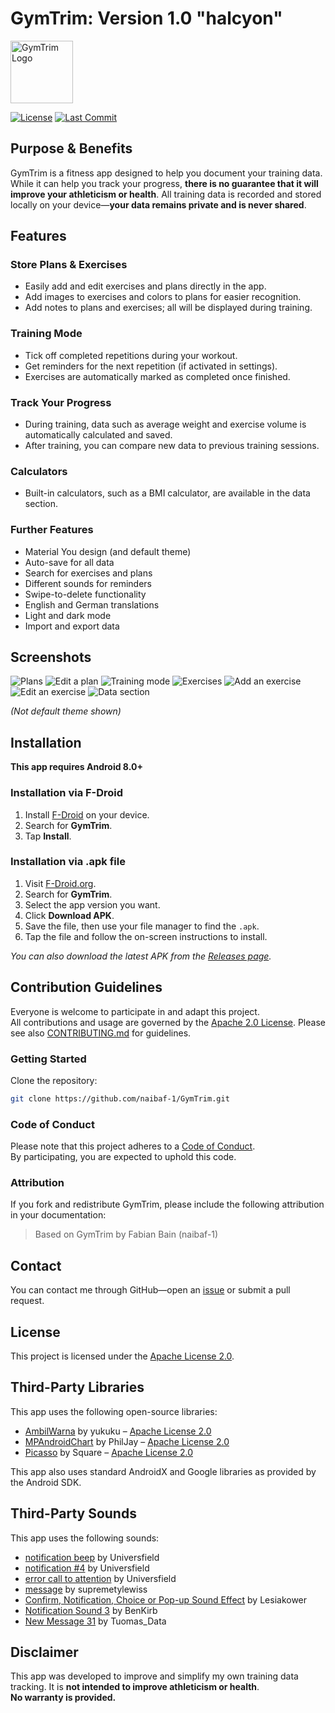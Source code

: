 # GymTrim: Version 1.0 "halcyon" 
<p align="left">
  <img src="assets/app_icon.png" alt="GymTrim Logo" width="100" height="100"/>
</p>

[![License](https://img.shields.io/github/license/naibaf-1/GymTrim)](LICENSE)
[![Last Commit](https://img.shields.io/github/last-commit/naibaf-1/GymTrim)](https://github.com/naibaf-1/GymTrim/commits)

## Purpose & Benefits
GymTrim is a fitness app designed to help you document your training data. While it can help you track your progress, **there is no guarantee that it will improve your athleticism or health**. All training data is recorded and stored locally on your device—**your data remains private and is never shared**.

## Features

### Store Plans & Exercises
- Easily add and edit exercises and plans directly in the app.
- Add images to exercises and colors to plans for easier recognition.
- Add notes to plans and exercises; all will be displayed during training.

### Training Mode
- Tick off completed repetitions during your workout.
- Get reminders for the next repetition (if activated in settings).
- Exercises are automatically marked as completed once finished.

### Track Your Progress
- During training, data such as average weight and exercise volume is automatically calculated and saved.
- After training, you can compare new data to previous training sessions.

### Calculators
- Built-in calculators, such as a BMI calculator, are available in the data section.

### Further Features
- Material You design (and default theme)
- Auto-save for all data
- Search for exercises and plans
- Different sounds for reminders
- Swipe-to-delete functionality
- English and German translations
- Light and dark mode
- Import and export data

## Screenshots
![Plans](assets/Screenshot_GymTrim_Plans.png)
![Edit a plan](assets/Screenshot_GymTrim_EditPlan.png)
![Training mode](assets/Screenshot_GymTrim_Training.png)
![Exercises](assets/Screenshot_GymTrim_Exercises.png)
![Add an exercise](assets/Screenshot_GymTrim_AddExercise.png)
![Edit an exercise](assets/Screenshot_GymTrim_EditExercise.png)
![Data section](assets/Screenshot_GymTrim_Data.png)

*(Not default theme shown)*

## Installation

**This app requires Android 8.0+**

### Installation via F-Droid
1. Install [F-Droid](https://f-droid.org/) on your device.
2. Search for **GymTrim**.
3. Tap **Install**.

### Installation via .apk file
1. Visit [F-Droid.org](https://f-droid.org/).
2. Search for **GymTrim**.
3. Select the app version you want.
4. Click **Download APK**.
5. Save the file, then use your file manager to find the `.apk`.
6. Tap the file and follow the on-screen instructions to install.

_You can also download the latest APK from the [Releases page](../../releases)._

## Contribution Guidelines

Everyone is welcome to participate in and adapt this project.  
All contributions and usage are governed by the [Apache 2.0 License](LICENSE).
Please see also [CONTRIBUTING.md](CONTRIBUTING.md) for guidelines.

### Getting Started

Clone the repository:

```bash
git clone https://github.com/naibaf-1/GymTrim.git
```
### Code of Conduct

Please note that this project adheres to a [Code of Conduct](CODE_OF_CONDUCT.md).  
By participating, you are expected to uphold this code.

### Attribution

If you fork and redistribute GymTrim, please include the following attribution in your documentation:

> Based on GymTrim by Fabian Bain (naibaf-1)

## Contact

You can contact me through GitHub—open an [issue](../../issues) or submit a pull request.

## License

This project is licensed under the [Apache License 2.0](LICENSE).

## Third-Party Libraries

This app uses the following open-source libraries:

- [AmbilWarna](https://github.com/yukuku/ambilwarna) by yukuku – [Apache License 2.0](https://www.apache.org/licenses/LICENSE-2.0)
- [MPAndroidChart](https://github.com/PhilJay/MPAndroidChart) by PhilJay – [Apache License 2.0](https://www.apache.org/licenses/LICENSE-2.0)
- [Picasso](https://github.com/square/picasso) by Square – [Apache License 2.0](https://www.apache.org/licenses/LICENSE-2.0)

This app also uses standard AndroidX and Google libraries as provided by the Android SDK.

## Third-Party Sounds

This app uses the following sounds:

- [notification beep](https://pixabay.com/de/sound-effects/notification-beep-229154/) by Universfield
- [notification #4](https://pixabay.com/de/sound-effects/notification-4-126507/) by Universfield
- [error call to attention](https://pixabay.com/de/sound-effects/error-call-to-attention-129258/) by Universfield
- [message](https://pixabay.com/de/sound-effects/message-13716/) by supremetylewiss
- [Confirm, Notification, Choice or Pop-up Sound Effect](https://pixabay.com/de/sound-effects/confirm-notification-choice-or-pop-up-sound-effect-221449/) by Lesiakower
- [Notification Sound 3](https://pixabay.com/de/sound-effects/notification-sound-3-262896/) by BenKirb
- [New Message 31](https://pixabay.com/de/sound-effects/new-message-31-183617/) by Tuomas_Data

## Disclaimer

This app was developed to improve and simplify my own training data tracking. It is **not intended to improve athleticism or health**.  
**No warranty is provided.**

